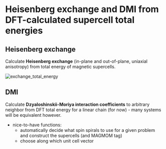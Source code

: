 # Heisenberg exchange and DMI from DFT-calculated supercell total energies

## Heisenberg exchange

Calculate **Heisenberg exchange** (in-plane and out-of-plane, uniaxial anisotropy) from total energy of magnetic supercells.

![exchange_total_energy](https://github.com/user-attachments/assets/32c171bd-507b-4916-8d4a-0f9ca817d598)

## DMI

Calculate **Dzyaloshinskii-Moriya interaction coefficients** to arbitrary neighbor from DFT total energy for a linear chain (for now) - many systems will be equivalent however.

- nice-to-have functions:
  - automatically decide what spin spirals to use for a given problem and construct the supercells (and MAGMOM tag)
  - choose along which unit cell vector
